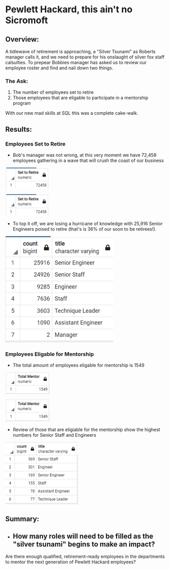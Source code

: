 # Pewlett Hackard, this ain't no Sicromoft

## Overview: 
A tidlewave of retirement is approaching, a "Silver Tsunami" as Roberts manager calls it, and we need to prepare for his onslaught of silver fox staff calsulties. To prepear Bobbies manager has asked us to review our employee roster and find and nail down two things.
### The Ask:
1. The number of employees set to retire
2. Those employees that are eligable to participate in a mentorship program

With our new mad skills at SQL this was a complete cake-walk. 

## Results:
### Employees Set to Retire 
  - Bob's manager was not wrong, at this very moment we have 72,458 employees gathering in a wave that will crush the coast of our business
  
  ![](https://github.com/aikopsidas/Pewlett-Hackard-Analysis/blob/69b4b22433d402cba94ba444b0a9ccac867a615d/Data/total_set_to_retire.PNG)

  ![](https://github.com/aikopsidas/Pewlett-Hackard-Analysis/blob/e73cfec684fa90cc33bbe2a43bacb29ce27e5067/Data/total_set_to_retire.PNG)
  - To top it off, we are losing a hurricane of knowledge with 25,916 Senior Engineers poised to retire (that's is 36% of our soon to be retirees!). 
  
  ![](https://github.com/aikopsidas/Pewlett-Hackard-Analysis/blob/9b69419b26a0552591064ce41af200830ffa0d37/Data/retiring_titles.PNG)
### Employees Eligable for Mentorship 
  - The total amount of employees eligable for mentorship is 1549

  ![](https://github.com/aikopsidas/Pewlett-Hackard-Analysis/blob/69b4b22433d402cba94ba444b0a9ccac867a615d/Data/total_mentor.PNG)

  ![](https://github.com/aikopsidas/Pewlett-Hackard-Analysis/blob/9b69419b26a0552591064ce41af200830ffa0d37/Data/total_mentor.PNG)
  - Review of those that are eligiable for the mentorship show the highest numbers for Senior Staff and Engineers


  ![](https://github.com/aikopsidas/Pewlett-Hackard-Analysis/blob/9b69419b26a0552591064ce41af200830ffa0d37/Data/mentor_titles.PNG)


## Summary: 
  - How many roles will need to be filled as the "silver tsunami" begins to make an impact?
    -      
Are there enough qualified, retirement-ready employees in the departments to mentor the next generation of Pewlett Hackard employees?
